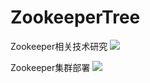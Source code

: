# ZookeeperTree
Zookeeper相关技术研究
![](https://i.imgur.com/tJXCTBl.png)

Zookeeper集群部署
![](https://i.imgur.com/iPehjdO.png)